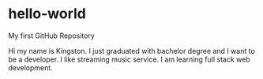 # hello-world
My first GitHub Repository

Hi my name is Kingston. I just graduated with bachelor degree and I want to be a developer.
I like streaming music service. I am learning full stack web development.
